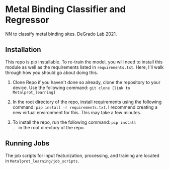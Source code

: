 # Metal Binding Classifier and Regressor
NN to classify metal binding sites. DeGrado Lab 2021.

## Installation
This repo is pip installable. To re-train the model, you will need to install this module as well as the requirements listed in <code>requirements.txt</code>. Here, I'll walk through how you should go about doing this.

1) Clone Repo if you haven't done so already, clone the repository to your device. Use the following command: <code>git clone [link to Metalprot_learning]</code>

2) In the root directory of the repo, install requirements using the following command: <code>pip install -r requirements.txt</code>. I recommend creating a new virtual environment for this. This may take a few minutes.

3) To install the repo, run the following command: <code>pip install . </code> in the root directory of the repo.

## Running Jobs
The job scripts for input featurization, processing, and training are located in <code>Metalprot_learning/job_scripts</code>.